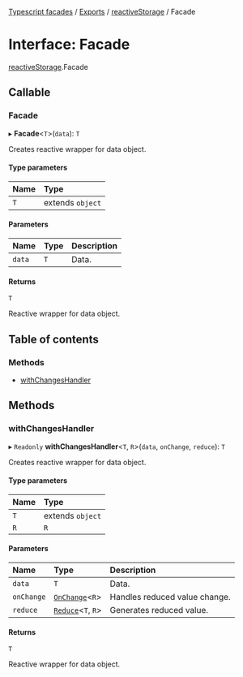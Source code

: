 [Typescript facades](../index.md) / [Exports](../modules.md) / [reactiveStorage](../modules/reactiveStorage.md) / Facade

# Interface: Facade

[reactiveStorage](../modules/reactiveStorage.md).Facade

## Callable

### Facade

▸ **Facade**<`T`\>(`data`): `T`

Creates reactive wrapper for data object.

#### Type parameters

| Name | Type |
| :------ | :------ |
| `T` | extends `object` |

#### Parameters

| Name | Type | Description |
| :------ | :------ | :------ |
| `data` | `T` | Data. |

#### Returns

`T`

Reactive wrapper for data object.

## Table of contents

### Methods

- [withChangesHandler](reactiveStorage.Facade.md#withchangeshandler)

## Methods

### withChangesHandler

▸ `Readonly` **withChangesHandler**<`T`, `R`\>(`data`, `onChange`, `reduce`): `T`

Creates reactive wrapper for data object.

#### Type parameters

| Name | Type |
| :------ | :------ |
| `T` | extends `object` |
| `R` | `R` |

#### Parameters

| Name | Type | Description |
| :------ | :------ | :------ |
| `data` | `T` | Data. |
| `onChange` | [`OnChange`](../modules/reactiveStorage.md#onchange)<`R`\> | Handles reduced value change. |
| `reduce` | [`Reduce`](../modules/reactiveStorage.md#reduce)<`T`, `R`\> | Generates reduced value. |

#### Returns

`T`

Reactive wrapper for data object.
